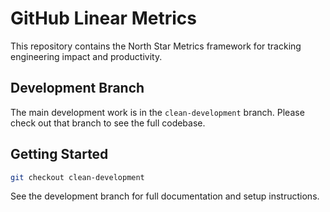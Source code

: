 # GitHub Linear Metrics

This repository contains the North Star Metrics framework for tracking engineering impact and productivity.

## Development Branch

The main development work is in the `clean-development` branch. Please check out that branch to see the full codebase.

## Getting Started

```bash
git checkout clean-development
```

See the development branch for full documentation and setup instructions.